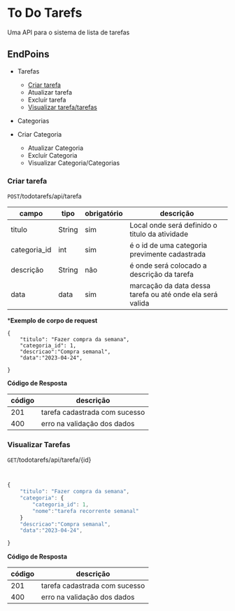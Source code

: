# To Do Tarefs

Uma API para o sistema de lista de tarefas


## EndPoins
- Tarefas
    - [Criar tarefa](#criar-tarefa)
    - Atualizar tarefa
    - Excluír tarefa
    - [Visualizar tarefa/tarefas](#visualizar-tarefas)

- Categorias
 - Criar Categoria
    - Atualizar Categoria
    - Excluír Categoria
    - Visualizar Categoria/Categorias

### Criar tarefa
`POST`/todotarefs/api/tarefa

| campo | tipo | obrigatório | descrição
|-------|------|-------------|----------
| titulo | String | sim | Local onde será definido o titulo da atividade
| categoria_id | int | sim | é o id de uma categoria previmente cadastrada
| descrição | String | não | é onde será colocado a descrição da tarefa
| data | data | sim | marcação da data dessa tarefa ou até onde ela será valida



***Exemplo de corpo de request**

```
{
    "titulo": "Fazer compra da semana",
    "categoria_id": 1,
    "descricao":"Compra semanal",
    "data":"2023-04-24",

}

```


**Código de Resposta**

| código | descrição 
|-|-
| 201 | tarefa cadastrada com sucesso
| 400 | erro na validação dos dados



### Visualizar Tarefas
`GET`/todotarefs/api/tarefa/{id}

```js


{
    "titulo": "Fazer compra da semana",
    "categoria": {
        "categoria_id": 1,
        "nome":"tarefa recorrente semanal"
    }
    "descricao":"Compra semanal",
    "data":"2023-04-24",

}
```

**Código de Resposta**

| código | descrição 
|-|-
| 201 | tarefa cadastrada com sucesso
| 400 | erro na validação dos dados